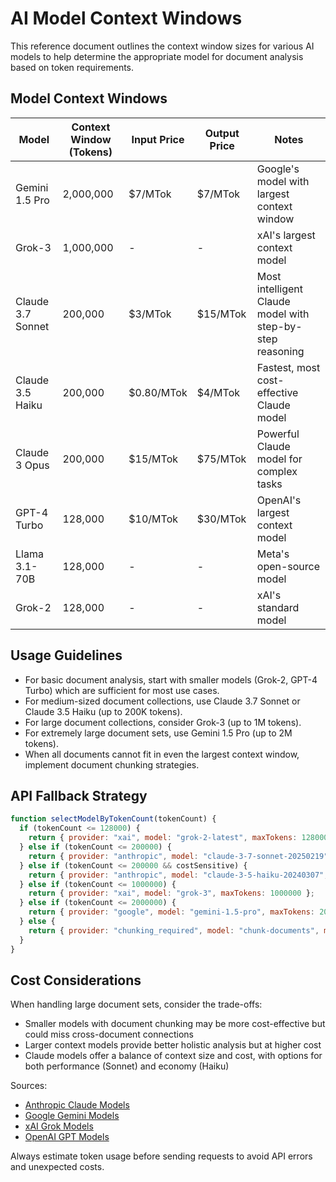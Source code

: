 # AI Model Context Windows

This reference document outlines the context window sizes for various AI models to help determine the appropriate model for document analysis based on token requirements.

## Model Context Windows

| Model | Context Window (Tokens) | Input Price | Output Price | Notes |
|-------|------------------------|-------------|-------------|-------|
| Gemini 1.5 Pro | 2,000,000 | $7/MTok | $7/MTok | Google's model with largest context window |
| Grok-3 | 1,000,000 | - | - | xAI's largest context model |
| Claude 3.7 Sonnet | 200,000 | $3/MTok | $15/MTok | Most intelligent Claude model with step-by-step reasoning |
| Claude 3.5 Haiku | 200,000 | $0.80/MTok | $4/MTok | Fastest, most cost-effective Claude model |
| Claude 3 Opus | 200,000 | $15/MTok | $75/MTok | Powerful Claude model for complex tasks |
| GPT-4 Turbo | 128,000 | $10/MTok | $30/MTok | OpenAI's largest context model |
| Llama 3.1-70B | 128,000 | - | - | Meta's open-source model |
| Grok-2 | 128,000 | - | - | xAI's standard model |

## Usage Guidelines

- For basic document analysis, start with smaller models (Grok-2, GPT-4 Turbo) which are sufficient for most use cases.
- For medium-sized document collections, use Claude 3.7 Sonnet or Claude 3.5 Haiku (up to 200K tokens).
- For large document collections, consider Grok-3 (up to 1M tokens).
- For extremely large document sets, use Gemini 1.5 Pro (up to 2M tokens).
- When all documents cannot fit in even the largest context window, implement document chunking strategies.

## API Fallback Strategy

```javascript
function selectModelByTokenCount(tokenCount) {
  if (tokenCount <= 128000) {
    return { provider: "xai", model: "grok-2-latest", maxTokens: 128000 };
  } else if (tokenCount <= 200000) {
    return { provider: "anthropic", model: "claude-3-7-sonnet-20250219", maxTokens: 200000 };
  } else if (tokenCount <= 200000 && costSensitive) {
    return { provider: "anthropic", model: "claude-3-5-haiku-20240307", maxTokens: 200000 };
  } else if (tokenCount <= 1000000) {
    return { provider: "xai", model: "grok-3", maxTokens: 1000000 };
  } else if (tokenCount <= 2000000) {
    return { provider: "google", model: "gemini-1.5-pro", maxTokens: 2000000 };
  } else {
    return { provider: "chunking_required", model: "chunk-documents", maxTokens: 0 };
  }
}
```

## Cost Considerations

When handling large document sets, consider the trade-offs:
- Smaller models with document chunking may be more cost-effective but could miss cross-document connections
- Larger context models provide better holistic analysis but at higher cost
- Claude models offer a balance of context size and cost, with options for both performance (Sonnet) and economy (Haiku)

Sources:
- [Anthropic Claude Models](https://www.anthropic.com/api)
- [Google Gemini Models](https://ai.google.dev/models/gemini)
- [xAI Grok Models](https://x.ai)
- [OpenAI GPT Models](https://openai.com/api)

Always estimate token usage before sending requests to avoid API errors and unexpected costs. 